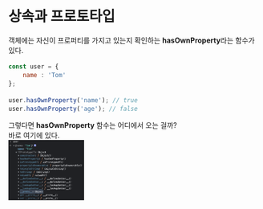 상속과 프로토타입
=============

객체에는 자신이 프로퍼티를 가지고 있는지 확인하는 **hasOwnProperty**라는 함수가 있다.
```javascript
const user = {
    name : 'Tom'
};

user.hasOwnProperty('name'); // true
user.hasOwnProperty('age'); // false
```
그렇다면 **hasOwnProperty** 함수는 어디에서 오는 걸까?   
바로 여기에 있다.   
<img src = "../img/prototype.png" width = "30%" height = "30%">
